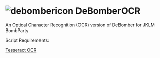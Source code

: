 # ![debombericon](https://user-images.githubusercontent.com/53323309/123511789-ee473200-d6b5-11eb-9f03-09412ae4edb5.png)  DeBomberOCR
An Optical Character Recognition (OCR) version of DeBomber for JKLM BombParty

Script Requirements:

[Tesseract OCR](https://github.com/UB-Mannheim/tesseract/wiki)
